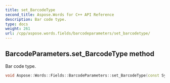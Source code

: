 ```yaml
---
title: set_BarcodeType
second_title: Aspose.Words for C++ API Reference
description: Bar code type. 
type: docs
weight: 261
url: /cpp/aspose.words.fields/barcodeparameters/set_barcodetype/
---
```

## BarcodeParameters.set_BarcodeType method


Bar code type.

```cpp
void Aspose::Words::Fields::BarcodeParameters::set_BarcodeType(const System::String &value)
```

